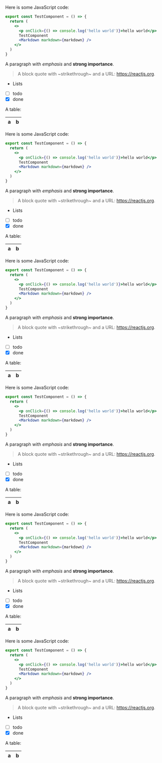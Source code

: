 Here is some JavaScript code:

~~~jsx
export const TestComponent = () => {
  return (
    <>
      <p onClick={() => console.log('hello world')}>hello world</p>
      TestComponent
      <Markdown markdown={markdown} />
    </>
  )
}
~~~

A paragraph with *emphasis* and **strong importance**.

> A block quote with ~strikethrough~ and a URL: https://reactjs.org.

* Lists
* [ ] todo
* [x] done

A table:

| a | b |
| - | - |

Here is some JavaScript code:

~~~jsx
export const TestComponent = () => {
  return (
    <>
      <p onClick={() => console.log('hello world')}>hello world</p>
      TestComponent
      <Markdown markdown={markdown} />
    </>
  )
}
~~~

A paragraph with *emphasis* and **strong importance**.

> A block quote with ~strikethrough~ and a URL: https://reactjs.org.

* Lists
* [ ] todo
* [x] done

A table:

| a | b |
| - | - |

Here is some JavaScript code:

~~~jsx
export const TestComponent = () => {
  return (
    <>
      <p onClick={() => console.log('hello world')}>hello world</p>
      TestComponent
      <Markdown markdown={markdown} />
    </>
  )
}
~~~

A paragraph with *emphasis* and **strong importance**.

> A block quote with ~strikethrough~ and a URL: https://reactjs.org.

* Lists
* [ ] todo
* [x] done

A table:

| a | b |
| - | - |

Here is some JavaScript code:

~~~jsx
export const TestComponent = () => {
  return (
    <>
      <p onClick={() => console.log('hello world')}>hello world</p>
      TestComponent
      <Markdown markdown={markdown} />
    </>
  )
}
~~~

A paragraph with *emphasis* and **strong importance**.

> A block quote with ~strikethrough~ and a URL: https://reactjs.org.

* Lists
* [ ] todo
* [x] done

A table:

| a | b |
| - | - |

Here is some JavaScript code:

~~~jsx
export const TestComponent = () => {
  return (
    <>
      <p onClick={() => console.log('hello world')}>hello world</p>
      TestComponent
      <Markdown markdown={markdown} />
    </>
  )
}
~~~

A paragraph with *emphasis* and **strong importance**.

> A block quote with ~strikethrough~ and a URL: https://reactjs.org.

* Lists
* [ ] todo
* [x] done

A table:

| a | b |
| - | - |

Here is some JavaScript code:

~~~jsx
export const TestComponent = () => {
  return (
    <>
      <p onClick={() => console.log('hello world')}>hello world</p>
      TestComponent
      <Markdown markdown={markdown} />
    </>
  )
}
~~~

A paragraph with *emphasis* and **strong importance**.

> A block quote with ~strikethrough~ and a URL: https://reactjs.org.

* Lists
* [ ] todo
* [x] done

A table:

| a | b |
| - | - |
